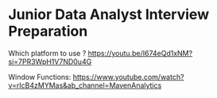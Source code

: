 # Junior Data Analyst Interview Preparation
Which platform to use ? https://youtu.be/I674eQd1xNM?si=7PR3WpH1V7ND0u4G

Window Functions: https://www.youtube.com/watch?v=rIcB4zMYMas&ab_channel=MavenAnalytics
